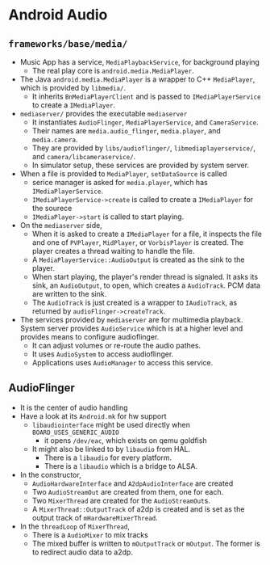 Android Audio
=============

## `frameworks/base/media/`

* Music App has a service, `MediaPlaybackService`, for background playing
  * The real play core is `android.media.MediaPlayer`.
* The Java `android.media.MediaPlayer` is a wrapper to C++ `MediaPlayer`, which
  is provided by `libmedia/`.
  * It inherits `BnMediaPlayerClient` and is passed to `IMediaPlayerService` to
    create a `IMediaPlayer`.
* `mediaserver/` provides the executable `mediaserver`
  * It instantiates `AudioFlinger`, `MediaPlayerService`, and `CameraService`.
  * Their names are `media.audio_flinger`, `media.player`, and `media.camera`.
  * They are provided by `libs/audioflinger/`, `libmediaplayerservice/`, and
    `camera/libcameraservice/`.
  * In simulator setup, these services are provided by system server.
* When a file is provided to `MediaPlayer`, `setDataSource` is called
  * serice manager is asked for `media.player`, which has `IMediaPlayerService`.
  * `IMediaPlayerService->create` is called to create a `IMediaPlayer` for the
    sourece
  * `IMediaPlayer->start` is called to start playing.
* On the `mediaserver` side,
  * When it is asked to create a `IMediaPlayer` for a file, it inspects the file
    and one of `PVPlayer`, `MidPlayer`, or `VorbisPlayer` is created.  The
    player creates a thread waiting to handle the file.
  * A `MediaPlayerService::AudioOutput` is created as the sink to the player.
  * When start playing, the player's render thread is signaled.  It asks its
    sink, an `AudioOutput`, to open, which creates a `AudioTrack`.  PCM data are
    written to the sink.
  * The `AudioTrack` is just created is a wrapper to `IAudioTrack`, as returned
    by `audioFlinger->createTrack`.
* The services provided by `mediaserver` are for multimedia playback.  System
  server provides `AudioService` which is at a higher level and provides means
  to configure audioflinger.
  * It can adjust volumes or re-route the audio pathes.
  * It uses `AudioSystem` to access audioflinger.
  * Applications uses `AudioManager` to access this service.

## AudioFlinger

* It is the center of audio handling
* Have a look at its `Android.mk` for hw support
  * `libaudiointerface` might be used directly when `BOARD_USES_GENERIC_AUDIO`
    * it opens `/dev/eac`, which exists on qemu goldfish
  * It might also be linked to by `libaudio` from HAL.
    * There is a `libaudio` for every platform.
    * There is a `libaudio` which is a bridge to ALSA.
* In the constructor,
  * `AudioHardwareInterface` and `A2dpAudioInterface` are created
  * Two `AudioStreamOut` are created from them, one for each.
  * Two `MixerThread` are created for the `AudioStreamOut`s.
  * A `MixerThread::OutputTrack` of a2dp is created and is set as the output
    track of `mHardwareMixerThread`.
* In the `threadLoop` of `MixerThread`,
  * There is a `AudioMixer` to mix tracks
  * The mixed buffer is written to `mOutputTrack` or `mOutput`.  The former is
    to redirect audio data to a2dp.
